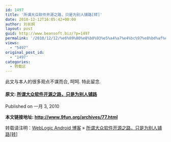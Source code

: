 ```yaml
---
id: 1497
title: '所谓大众软件开源之路，只是为别人铺路[转]'
date: 2010-12-12T16:05:42+00:00
author: 刘长炯
layout: post
guid: http://www.beansoft.biz/?p=1497
permalink: '/2010/12/12/%e6%89%80%e8%b0%93%e5%a4%a7%e4%bc%97%e8%bd%af%e4%bb%b6%e5%bc%80%e6%ba%90%e4%b9%8b%e8%b7%af%ef%bc%8c%e5%8f%aa%e6%98%af%e4%b8%ba%e5%88%ab%e4%ba%ba%e9%93%ba%e8%b7%af%e8%bd%ac/'
views:
  - "5497"
original_post_id:
  - "1497"
categories:
  - 转载区
---
```

此文与本人的很多观点不谋而合, 呵呵. 特此留念.

#### 原文: [所谓大众软件开源之路，只是为别人铺路](http://www.9fun.org/archives/77.html)

Published on 一月 3, 2010

**本文链接地址: <http://www.9fun.org/archives/77.html>**

转载请注明：[WebLogic Android 博客](http://www.beansoft.biz) &raquo; [所谓大众软件开源之路，只是为别人铺路[转]](http://www.beansoft.biz/2010/12/12/%e6%89%80%e8%b0%93%e5%a4%a7%e4%bc%97%e8%bd%af%e4%bb%b6%e5%bc%80%e6%ba%90%e4%b9%8b%e8%b7%af%ef%bc%8c%e5%8f%aa%e6%98%af%e4%b8%ba%e5%88%ab%e4%ba%ba%e9%93%ba%e8%b7%af%e8%bd%ac/)